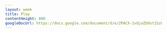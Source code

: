 ```yaml
---
layout: week
title: Play
contentHeight: 800
googleDocUrl: https://docs.google.com/document/d/e/2PACX-1vQjaZb9st1SzUl5SpcXTPs4uZRxtVJatRUwpQ3EDD8HrarNrVFh6ays6s9bXrr8sOOam0XW3qa9XQ11/pub?embedded=true
---
```

